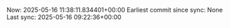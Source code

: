 Now: 2025-05-16 11:38:11.834401+00:00 Earliest commit since sync: None Last sync: 2025-05-16 09:22:36+00:00
